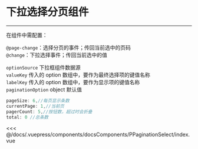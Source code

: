 # 下拉选择分页组件

---

<common-code-format>
  <docsComponents-PPaginationSelect-index slot="source"></docsComponents-PPaginationSelect-index>
在组件中需配置：

`@page-change`：选择分页的事件；传回当前选中的页码<br/>
`@change`：下拉选择事件；传回当前选中的值<br/>

`optionSource` 下拉框组件数据源<br/>
`valueKey` 传入的 option 数组中，要作为最终选择项的键值名称<br/>
`labelKey` 传入的 option 数组中，要作为显示项的键值名称<br/>
`paginationOption` object 默认值<br/>

```js
pageSize: 6,//每页显示条数
currentPage: 1,//当前页
pagerCount: 5,//按钮数，超过时会折叠
total: 0 //总条数
```

<<< @/docs/.vuepress/components/docsComponents/PPaginationSelect/index.vue
</common-code-format>
